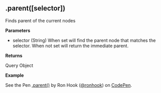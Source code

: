 ## .parent([selector])

Finds parent of the current nodes

**Parameters**

- selector (String) When set will find the parent node that matches the selector. When not set will return the immediate parent.

**Returns**

Query Object

**Example**

<p data-height="300" data-theme-id="30862" data-slug-hash="KvqYrX" data-default-tab="js,result" data-user="ronhook" data-embed-version="2" data-pen-title=".parent()" class="codepen">See the Pen <a href="https://codepen.io/ronhook/pen/KvqYrX/">.parent()</a> by Ron Hook (<a href="https://codepen.io/ronhook">@ronhook</a>) on <a href="https://codepen.io">CodePen</a>.</p>
<script async src="https://production-assets.codepen.io/assets/embed/ei.js"> </script>
